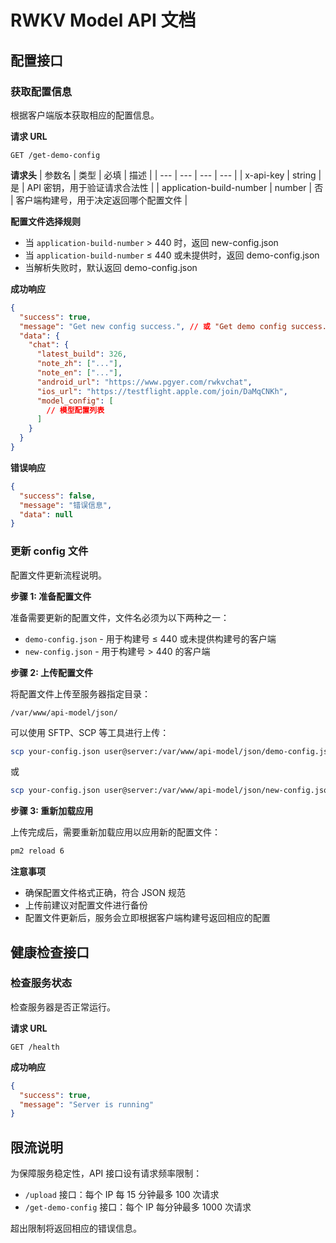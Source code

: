 # RWKV Model API 文档

## 配置接口

### 获取配置信息

根据客户端版本获取相应的配置信息。

**请求 URL**

```
GET /get-demo-config
```

**请求头**
| 参数名 | 类型 | 必填 | 描述 |
| --- | --- | --- | --- |
| x-api-key | string | 是 | API 密钥，用于验证请求合法性 |
| application-build-number | number | 否 | 客户端构建号，用于决定返回哪个配置文件 |

**配置文件选择规则**

- 当 `application-build-number` > 440 时，返回 new-config.json
- 当 `application-build-number` ≤ 440 或未提供时，返回 demo-config.json
- 当解析失败时，默认返回 demo-config.json

**成功响应**

```json
{
  "success": true,
  "message": "Get new config success.", // 或 "Get demo config success."
  "data": {
    "chat": {
      "latest_build": 326,
      "note_zh": ["..."],
      "note_en": ["..."],
      "android_url": "https://www.pgyer.com/rwkvchat",
      "ios_url": "https://testflight.apple.com/join/DaMqCNKh",
      "model_config": [
        // 模型配置列表
      ]
    }
  }
}
```

**错误响应**

```json
{
  "success": false,
  "message": "错误信息",
  "data": null
}
```

### 更新 config 文件

配置文件更新流程说明。

**步骤 1: 准备配置文件**

准备需要更新的配置文件，文件名必须为以下两种之一：

- `demo-config.json` - 用于构建号 ≤ 440 或未提供构建号的客户端
- `new-config.json` - 用于构建号 > 440 的客户端

**步骤 2: 上传配置文件**

将配置文件上传至服务器指定目录：

```
/var/www/api-model/json/
```

可以使用 SFTP、SCP 等工具进行上传：

```bash
scp your-config.json user@server:/var/www/api-model/json/demo-config.json
```

或

```bash
scp your-config.json user@server:/var/www/api-model/json/new-config.json
```

**步骤 3: 重新加载应用**

上传完成后，需要重新加载应用以应用新的配置文件：

```bash
pm2 reload 6
```

**注意事项**

- 确保配置文件格式正确，符合 JSON 规范
- 上传前建议对配置文件进行备份
- 配置文件更新后，服务会立即根据客户端构建号返回相应的配置

## 健康检查接口

### 检查服务状态

检查服务器是否正常运行。

**请求 URL**

```
GET /health
```

**成功响应**

```json
{
  "success": true,
  "message": "Server is running"
}
```

## 限流说明

为保障服务稳定性，API 接口设有请求频率限制：

- `/upload` 接口：每个 IP 每 15 分钟最多 100 次请求
- `/get-demo-config` 接口：每个 IP 每分钟最多 1000 次请求

超出限制将返回相应的错误信息。
